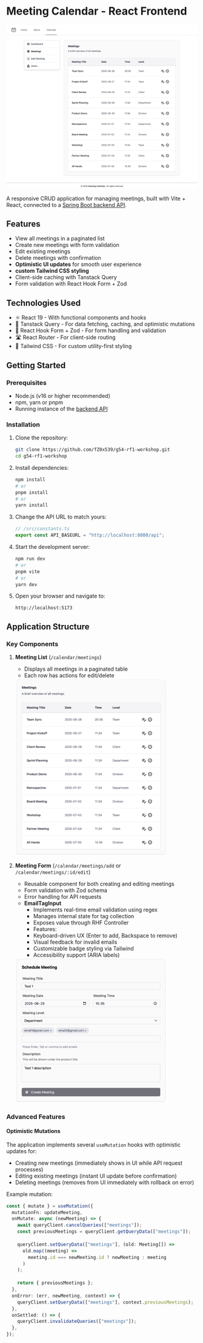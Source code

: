 # Meeting Calendar - React Frontend

<img src="./assets/MeetingsAppOverview.png" alt="App Screenshot" width="600" />

A responsive CRUD application for managing meetings, built with Vite + React, connected to a [Spring Boot backend API](https://github.com/fZ0x539/MeetingCalendarApi).

## Features

- View all meetings in a paginated list
- Create new meetings with form validation
- Edit existing meetings
- Delete meetings with confirmation
- **Optimistic UI updates** for smooth user experience
- **custom Tailwind CSS styling**
- Client-side caching with Tanstack Query
- Form validation with React Hook Form + Zod

## Technologies Used

- ⚛️ React 19 - With functional components and hooks
- 🔄 Tanstack Query - For data fetching, caching, and optimistic mutations
- 📝 React Hook Form + Zod - For form handling and validation
- 🛣️ React Router - For client-side routing
- 🎨 Tailwind CSS - For custom utility-first styling

## Getting Started

### Prerequisites

- Node.js (v16 or higher recommended)
- npm, yarn or pnpm
- Running instance of the [backend API](https://github.com/fZ0x539/MeetingCalendarApi)

### Installation

1. Clone the repository:

   ```bash
   git clone https://github.com/fZ0x539/g54-rf1-workshop.git
   cd g54-rf1-workshop
   ```

2. Install dependencies:
   ```bash
   npm install
   # or
   pnpm install
   # or
   yarn install
   ````

3. Change the API URL to match yours:

   ```typescript
   // /src/constants.ts
   export const API_BASEURL = "http://localhost:8080/api";
   ```

4. Start the development server:

   ```bash
   npm run dev
   # or
   pnpm vite
   # or
   yarn dev
   ```

5. Open your browser and navigate to:

   ```
   http://localhost:5173
   ```



## Application Structure

### Key Components

1. **Meeting List** (`/calendar/meetings`)
   - Displays all meetings in a paginated table
   - Each row has actions for edit/delete

    <img src="./assets/MeetingsList.png" alt="MeetingsList" width="400" />


2. **Meeting Form** (`/calendar/meetings/add` or `/calendar/meetings/:id/edit`)
   - Reusable component for both creating and editing meetings
   - Form validation with Zod schema
   - Error handling for API requests
   - **EmailTagInput**
     - Implements real-time email validation using regex
     - Manages internal state for tag collection
     - Exposes value through RHF Controller
     - Features:
     - Keyboard-driven UX (Enter to add, Backspace to remove)
     - Visual feedback for invalid emails
     - Customizable badge styling via Tailwind
     - Accessibility support (ARIA labels)


    <img src="./assets/MeetingsForm.png" alt="MeetingsForm" width="400" />

### Advanced Features

#### Optimistic Mutations

The application implements several `useMutation` hooks with optimistic updates for:

- Creating new meetings (immediately shows in UI while API request processes)
- Editing existing meetings (instant UI update before confirmation)
- Deleting meetings (removes from UI immediately with rollback on error)

Example mutation:

```typescript
const { mutate } = useMutation({
  mutationFn: updateMeeting,
  onMutate: async (newMeeting) => {
    await queryClient.cancelQueries(["meetings"]);
    const previousMeetings = queryClient.getQueryData(["meetings"]);

    queryClient.setQueryData(["meetings"], (old: Meeting[]) =>
      old.map((meeting) =>
        meeting.id === newMeeting.id ? newMeeting : meeting
      )
    );

    return { previousMeetings };
  },
  onError: (err, newMeeting, context) => {
    queryClient.setQueryData(["meetings"], context.previousMeetings);
  },
  onSettled: () => {
    queryClient.invalidateQueries(["meetings"]);
  },
});
```
